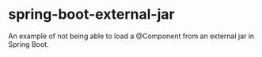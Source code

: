# spring-boot-external-jar
An example of not being able to load a @Component from an external jar in Spring Boot.

